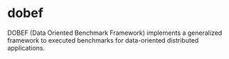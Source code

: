 dobef
=====

DOBEF (Data Oriented Benchmark Framework) implements a generalized framework to executed benchmarks for data-oriented distributed applications.

